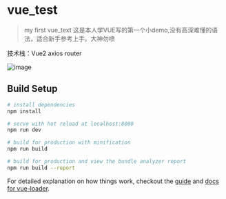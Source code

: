 # vue_test

> my first vue_text
这是本人学VUE写的第一个小demo,没有高深难懂的语法，适合新手参考上手。大神勿喷

技术栈：Vue2 axios  router 

![image](https://github.com/yutao331763646/vue-demo/blob/master/static/dd.gif)

## Build Setup

``` bash
# install dependencies
npm install

# serve with hot reload at localhost:8080
npm run dev

# build for production with minification
npm run build

# build for production and view the bundle analyzer report
npm run build --report
```

For detailed explanation on how things work, checkout the [guide](http://vuejs-templates.github.io/webpack/) and [docs for vue-loader](http://vuejs.github.io/vue-loader).
